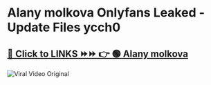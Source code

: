 
 # Alany molkova Onlyfans Leaked - Update Files ycch0

## <h2><a href="https://clipsfans.com/Alany_molkova&ref=git">🔗 Click to LINKS ⏩⏩ 👉 🟢 Alany molkova </a></h2>

<a href="https://clipsfans.com/Alany_molkova&ref=git" rel="nofollow" data-target="animated-image.originalLink"><img src="https://i.ibb.co.com/xMMVF88/686577567.gif" alt="Viral Video Original" style="max-width: 100%; display: inline-block;" data-target="animated-image.originalImage"></a>

